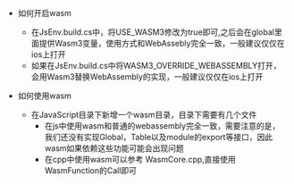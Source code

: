 - 如何开启wasm
  
  - 在JsEnv.build.cs中，将USE_WASM3修改为true即可,之后会在global里面提供Wasm3变量，使用方式和WebAssebly完全一致，一般建议仅仅在ios上打开
  - 如果在JsEnv.build.cs中将WASM3_OVERRIDE_WEBASSEMBLY打开，会用Wasm3替换WebAssembly的实现，一般建议仅仅在ios上打开
- 如何使用wasm
  
  - 在JavaScript目录下新增一个wasm目录，目录下需要有几个文件
    - 在js中使用wasm和普通的webassembly完全一致，需要注意的是，我们还没有实现Global，Table以及module的export等接口，因此wasm如果依赖这些功能可能会出现问题
    - 在cpp中使用wasm可以参考 WasmCore.cpp,直接使用WasmFunction的Call即可


